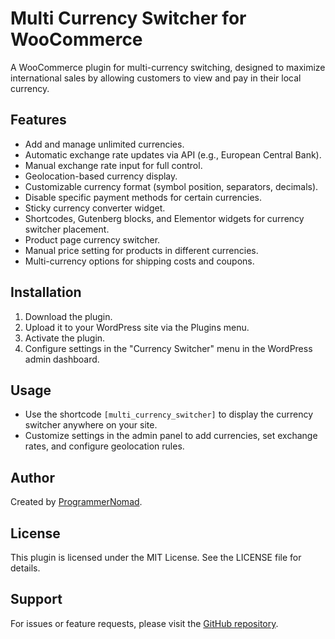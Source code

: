 # Multi Currency Switcher for WooCommerce

A WooCommerce plugin for multi-currency switching, designed to maximize international sales by allowing customers to view and pay in their local currency.

## Features
- Add and manage unlimited currencies.
- Automatic exchange rate updates via API (e.g., European Central Bank).
- Manual exchange rate input for full control.
- Geolocation-based currency display.
- Customizable currency format (symbol position, separators, decimals).
- Disable specific payment methods for certain currencies.
- Sticky currency converter widget.
- Shortcodes, Gutenberg blocks, and Elementor widgets for currency switcher placement.
- Product page currency switcher.
- Manual price setting for products in different currencies.
- Multi-currency options for shipping costs and coupons.

## Installation
1. Download the plugin.
2. Upload it to your WordPress site via the Plugins menu.
3. Activate the plugin.
4. Configure settings in the "Currency Switcher" menu in the WordPress admin dashboard.

## Usage
- Use the shortcode `[multi_currency_switcher]` to display the currency switcher anywhere on your site.
- Customize settings in the admin panel to add currencies, set exchange rates, and configure geolocation rules.

## Author
Created by [ProgrammerNomad](https://github.com/ProgrammerNomad).

## License
This plugin is licensed under the MIT License. See the LICENSE file for details.

## Support
For issues or feature requests, please visit the [GitHub repository](https://github.com/ProgrammerNomad).